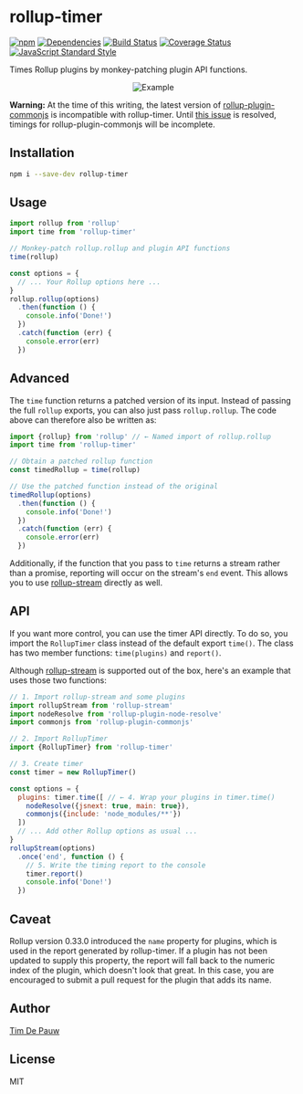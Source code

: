 # rollup-timer

[![npm](https://img.shields.io/npm/v/rollup-timer.svg)](https://www.npmjs.com/package/rollup-timer) [![Dependencies](https://img.shields.io/david/timdp/rollup-timer.svg)](https://david-dm.org/timdp/rollup-timer) [![Build Status](https://img.shields.io/travis/timdp/rollup-timer/master.svg)](https://travis-ci.org/timdp/rollup-timer) [![Coverage Status](https://img.shields.io/coveralls/timdp/rollup-timer/master.svg)](https://coveralls.io/r/timdp/rollup-timer) [![JavaScript Standard Style](https://img.shields.io/badge/code%20style-standard-brightgreen.svg)](http://standardjs.com/)

Times Rollup plugins by monkey-patching plugin API functions.

<p align="center"><img alt="Example"
src="https://raw.githubusercontent.com/timdp/rollup-timer/master/example.png"></p>

**Warning:** At the time of this writing, the latest version of
[rollup-plugin-commonjs](https://www.npmjs.com/package/rollup-plugin-commonjs)
is incompatible with rollup-timer. Until
[this issue](https://github.com/rollup/rollup-plugin-commonjs/issues/128) is
resolved, timings for rollup-plugin-commonjs will be incomplete.

## Installation

```bash
npm i --save-dev rollup-timer
```

## Usage

```js
import rollup from 'rollup'
import time from 'rollup-timer'

// Monkey-patch rollup.rollup and plugin API functions
time(rollup)

const options = {
  // ... Your Rollup options here ...
}
rollup.rollup(options)
  .then(function () {
    console.info('Done!')
  })
  .catch(function (err) {
    console.error(err)
  })
```

## Advanced

The `time` function returns a patched version of its input. Instead of passing
the full `rollup` exports, you can also just pass `rollup.rollup`. The code
above can therefore also be written as:

```js
import {rollup} from 'rollup' // ← Named import of rollup.rollup
import time from 'rollup-timer'

// Obtain a patched rollup function
const timedRollup = time(rollup)

// Use the patched function instead of the original
timedRollup(options)
  .then(function () {
    console.info('Done!')
  })
  .catch(function (err) {
    console.error(err)
  })
```

Additionally, if the function that you pass to `time` returns a stream rather
than a promise, reporting will occur on the stream's `end` event. This allows
you to use [rollup-stream](https://www.npmjs.com/package/rollup-stream) directly
as well.

## API

If you want more control, you can use the timer API directly. To do so, you
import the `RollupTimer` class instead of the default export `time()`. The class
has two member functions: `time(plugins)` and `report()`.

Although [rollup-stream](https://www.npmjs.com/package/rollup-stream) is
supported out of the box, here's an example that uses those two functions:

```js
// 1. Import rollup-stream and some plugins
import rollupStream from 'rollup-stream'
import nodeResolve from 'rollup-plugin-node-resolve'
import commonjs from 'rollup-plugin-commonjs'

// 2. Import RollupTimer
import {RollupTimer} from 'rollup-timer'

// 3. Create timer
const timer = new RollupTimer()

const options = {
  plugins: timer.time([ // ← 4. Wrap your plugins in timer.time()
    nodeResolve({jsnext: true, main: true}),
    commonjs({include: 'node_modules/**'})
  ])
  // ... Add other Rollup options as usual ...
}
rollupStream(options)
  .once('end', function () {
    // 5. Write the timing report to the console
    timer.report()
    console.info('Done!')
  })
```

## Caveat

Rollup version 0.33.0 introduced the `name` property for plugins, which is used
in the report generated by rollup-timer. If a plugin has not been updated to
supply this property, the report will fall back to the numeric index of the
plugin, which doesn't look that great. In this case, you are encouraged to
submit a pull request for the plugin that adds its name.

## Author

[Tim De Pauw](https://tmdpw.eu/)

## License

MIT
